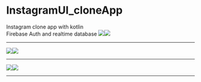 # InstagramUI_cloneApp<br>
Instagram clone app with kotlin<br>
Firebase Auth and realtime database
<img src="Images/1.jpg"/><img src="Images/1.jpg"/><hr>
<img src="Images/1.jpg"/><img src="Images/1.jpg"/><hr>
<img src="Images/1.jpg"/><img src="Images/1.jpg"/><hr>
